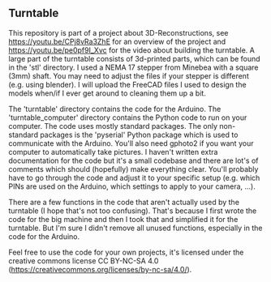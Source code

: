 ## Turntable
This repository is part of a project about 3D-Reconstructions, see https://youtu.be/CPj8vRa3ZhE for an overview of the project and https://youtu.be/pe0pf9I_Xvc for the video about building the turntable. A large part of the turntable consists of 3d-printed parts, which can be found in the 'stl' directory. I used a NEMA 17 stepper from Minebea with a square (3mm) shaft. You may need to adjust the files if your stepper is different (e.g. using blender). I will upload the FreeCAD files I used to design the models when/if I ever get around to cleaning them up a bit.

The 'turntable' directory contains the code for the Arduino. The 'turntable_computer' directory contains the Python code to run on your computer. The code uses mostly standard packages. The only non-standard packages is the 'pyserial' Python package which is used to communicate with the Arduino. You'll also need gphoto2 if you want your computer to automatically take pictures. I haven't written extra documentation for the code but it's a small codebase and there are lot's of comments which should (hopefully) make everything clear. You'll probably have to go through the code and adjust it to your specific setup (e.g. which PINs are used on the Arduino, which settings to apply to your camera, ...).

There are a few functions in the code that aren't actually used by the turntable (I hope that's not too confusing). That's because I first wrote the code for the big machine and then I took that and simplified it for the turntable. But I'm sure I didn't remove all unused functions, especially in the code for the Arduino.

Feel free to use the code for your own projects, it's licensed under the creative commons license CC BY-NC-SA 4.0 (https://creativecommons.org/licenses/by-nc-sa/4.0/).

